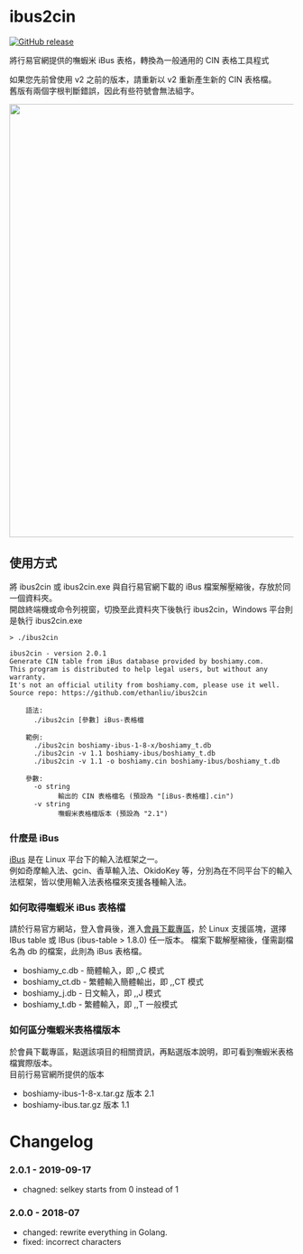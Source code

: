 # ibus2cin

[![GitHub release](https://img.shields.io/badge/release-v2.0.1-green.svg)](https://github.com/ethanliu/ibus2cin/releases/)

將行易官網提供的嘸蝦米 iBus 表格，轉換為一般通用的 CIN 表格工具程式

如果您先前曾使用 v2 之前的版本，請重新以 v2 重新產生新的 CIN 表格檔。  
舊版有兩個字根判斷錯誤，因此有些符號會無法組字。

<p align="center">
    <img width="768" src="https://rawgit.com/ethanliu/ibus2cin/master/term-sheet.svg?sanitize=true">
</p>

## 使用方式

將 ibus2cin 或 ibus2cin.exe 與自行易官網下載的 iBus 檔案解壓縮後，存放於同一個資料夾。  
開啟終端機或命令列視窗，切換至此資料夾下後執行 ibus2cin，Windows 平台則是執行 ibus2cin.exe

    > ./ibus2cin

    ibus2cin - version 2.0.1
    Generate CIN table from iBus database provided by boshiamy.com.
    This program is distributed to help legal users, but without any warranty.
    It's not an official utility from boshiamy.com, please use it well.
    Source repo: https://github.com/ethanliu/ibus2cin

        語法:
          ./ibus2cin [參數] iBus-表格檔

        範例:
          ./ibus2cin boshiamy-ibus-1-8-x/boshiamy_t.db
          ./ibus2cin -v 1.1 boshiamy-ibus/boshiamy_t.db
          ./ibus2cin -v 1.1 -o boshiamy.cin boshiamy-ibus/boshiamy_t.db

        參數:
          -o string
                輸出的 CIN 表格檔名 (預設為 "[iBus-表格檔].cin")
          -v string
                嘸蝦米表格檔版本 (預設為 "2.1")


### 什麼是 iBus

[iBus](https://zh.wikipedia.org/wiki/IBus) 是在 Linux 平台下的輸入法框架之一。  
例如奇摩輸入法、gcin、香草輸入法、OkidoKey 等，分別為在不同平台下的輸入法框架，皆以使用輸入法表格檔來支援各種輸入法。

### 如何取得嘸蝦米 iBus 表格檔

請於行易官方網站，登入會員後，進入[會員下載專區](http://boshiamy.com/member_download.php)，於 Linux 支援區塊，選擇 IBus table 或 IBus (ibus-table > 1.8.0) 任一版本。
檔案下載解壓縮後，僅需副檔名為 db 的檔案，此則為 iBus 表格檔。

- boshiamy_c.db - 簡體輸入，即 ,,C 模式
- boshiamy_ct.db - 繁體輸入簡體輸出，即 ,,CT 模式
- boshiamy_j.db - 日文輸入，即 ,,J 模式
- boshiamy_t.db - 繁體輸入，即 ,,T 一般模式


### 如何區分嘸蝦米表格檔版本

於會員下載專區，點選該項目的相關資訊，再點選版本說明，即可看到嘸蝦米表格檔實際版本。   
目前行易官網所提供的版本

- boshiamy-ibus-1-8-x.tar.gz 版本 2.1
- boshiamy-ibus.tar.gz 版本 1.1



# Changelog

### 2.0.1 - 2019-09-17

- chagned: selkey starts from 0 instead of 1

### 2.0.0 - 2018-07

- changed: rewrite everything in Golang.
- fixed: incorrect characters
